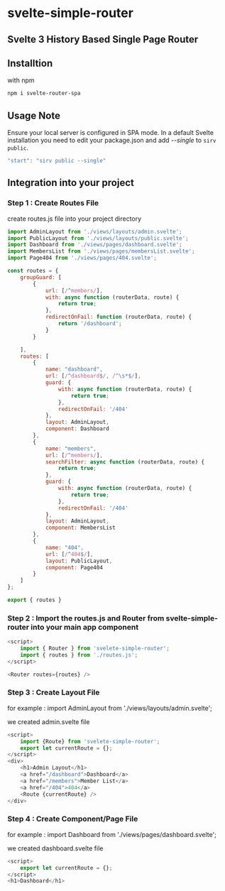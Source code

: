 # svelte-simple-router

## Svelte 3 History Based Single Page Router

## Installtion

with npm

```bash
npm i svelte-router-spa
```

## Usage Note

Ensure your local server is configured in SPA mode. In a default Svelte installation you need to edit your package.json and add _--single_ to `sirv public`.

```javascript
"start": "sirv public --single"
```

## Integration into your project

### Step 1 : Create Routes File

create routes.js file into your project directory

```javascript
import AdminLayout from './views/layouts/admin.svelte';
import PublicLayout from './views/layouts/public.svelte';
import Dashboard from './views/pages/dashboard.svelte';
import MembersList from './views/pages/membersList.svelte';
import Page404 from './views/pages/404.svelte';

const routes = {
	groupGuard: [
		{
			url: [/^members/],
			with: async function (routerData, route) {
				return true;
			},
			redirectOnFail: function (routerData, route) {
				return '/dashboard';
			}
		}

	],
	routes: [
		{
			name: "dashboard",
			url: [/^dashboard$/, /^\s*$/],
			guard: {
				with: async function (routerData, route) {
					return true;
				},
				redirectOnFail: '/404'
			},
			layout: AdminLayout,
			component: Dashboard
		},
		{
			name: "members",
			url: [/^members/],
			searchFilter: async function (routerData, route) {
				return true;
			},
			guard: {
				with: async function (routerData, route) {
					return true;
				},
				redirectOnFail: '/404'
			},
			layout: AdminLayout,
			component: MembersList
		},
		{
			name: "404",
			url: [/^404$/],
			layout: PublicLayout,
			component: Page404
		}
	]
};

export { routes }
```

### Step 2 : Import the routes.js and **Router** from svelte-simple-router into your main app component 

```javascript
<script>
	import { Router } from 'svelete-simple-router';
	import { routes } from './routes.js';
</script>

<Router routes={routes} />
```

### Step 3 : Create Layout File

for example : import AdminLayout from './views/layouts/admin.svelte';

we created admin.svelte file

```javascript
<script>
	import {Route} from 'svelete-simple-router';
	export let currentRoute = {};
</script>
<div>
	<h1>Admin Layout</h1>
	<a href="/dashboard">Dashboard</a>
	<a href="/members">Member List</a>
	<a href="/404">404</a>
	<Route {currentRoute} />
</div>
```


### Step 4 : Create Component/Page File

for example : import Dashboard from './views/pages/dashboard.svelte';

we created dashboard.svelte file

```javascript
<script>
	export let currentRoute = {};
</script>
<h1>Dashboard</h1>
```